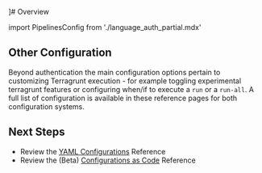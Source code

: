 ]# Overview

import PipelinesConfig from './language_auth_partial.mdx'

<PipelinesConfig />

## Other Configuration

Beyond authentication the main configuration options pertain to customizing Terragrunt execution - for example toggling experimental terragrunt features or configuring when/if to execute a `run` or a `run-all`.  A full list of configuration is available in these reference pages for both configuration systems.

## Next Steps

* Review the [YAML Configurations](/2.0/reference/pipelines/configurations.md) Reference
* Review the (Beta) [Configurations as Code](/2.0/reference/pipelines/configurations-as-code/api.md) Reference
